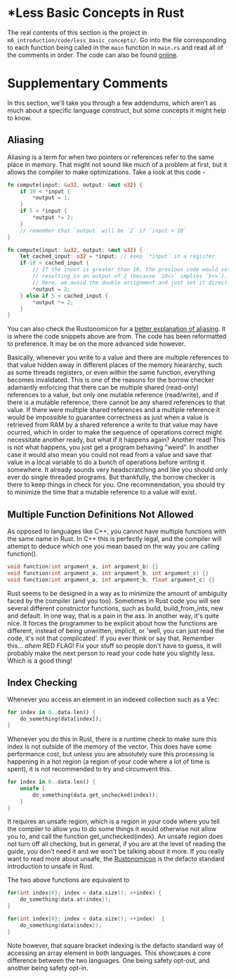 # \*Less Basic Concepts in Rust
The real contents of this section is the project in ```m0_introduction/code/less_basic_concepts/```.
Go into the file corresponding to each function being called in the ```main``` function in ```main.rs```
and read all of the comments in order.
The code can also be found <!-- markdownlint-disable -->
[online](https://github.com/absorensen/the-real-timers-guide-to-the-computational-galaxy/tree/main/m0_introduction/code/less_basic_concepts). <!-- markdownlint-restore -->

# Supplementary Comments
In this section, we'll take you through a few addendums, which aren't as much about a
specific language construct, but some concepts it might help to know.

## Aliasing
Aliasing is a term for when two pointers or references refer to the same place in memory.
That might not sound like much of a problem at first, but it allows the compiler to make optimizations.
Take a look at this code -

```rust
fn compute(input: &u32, output: &mut u32) {
    if 10 < *input {
        *output = 1;
    }
    if 5 < *input {
        *output *= 2;
    }
    // remember that `output` will be `2` if `input > 10`
}

fn compute(input: &u32, output: &mut u32) {
    let cached_input: u32 = *input; // keep `*input` in a register
    if 10 < cached_input {
        // If the input is greater than 10, the previous code would set the output to 1 and then double it,
        // resulting in an output of 2 (because `10<>` implies `5<>`).
        // Here, we avoid the double assignment and just set it directly to 2.
        *output = 2;
    } else if 5 < cached_input {
        *output *= 2;
    }
}
```

You can also check the Rustonomicon for a
[better explanation of aliasing](https://doc.rust-lang.org/nomicon/aliasing.html).
It is where the code snippets above are from. The code has been reformatted to preference.
It may be on the more advanced side however.

Basically, whenever you write to a value and there are multiple references to that value hidden away
in different places of the memory hieararchy, such as some threads registers, or even within the same
function, everything becomes invalidated. This is one of the reasons for the borrow checker
adamantly enforcing that there can be multiple shared (read-only) references to a value,
but only one mutable reference (read/write), and if there is a mutable reference, there cannot
be any shared references to that value. If there were multiple shared references and a multiple reference
it would be impossible to guarantee correctness as just when a value is retrieved from RAM by a shared reference
a write to that value may have ocurred, which in order to make the sequence of operations correct might
necessitate another ready, but what if it happens again? Another read! This is not what happens, you
just get a program behaving "weird". In another case it would also mean you could not read from a value
and save that value in a local variable to do a bunch of operations before writing it somewhere. It already
sounds very headscratching and like you should only ever do single threaded programs. But thankfully,
the borrow checker is there to keep things in check for you. One recommendation, you should try
to minimize the time that a mutable reference to a value will exist.

## Multiple Function Definitions Not Allowed
As opposed to languages like C++, you cannot have multiple functions with the same name in Rust.
In C++ this is perfectly legal, and the compiler will attempt to deduce which one you mean based
on the way you are calling function().

```c++
void function(int argument_a, int argument_b) {}
void function(int argument_a, int argument_b, int argument_c) {}
void function(int argument_a, int argument_b, float argument_c) {}
```

Rust seems to be designed in a way as to minimize the amount of ambiguity faced by the compiler (and you too).
Sometimes in Rust code you will see several different constructor functions, such as build, build_from_ints,
new and default. In one way, that is a pain in the ass. In another way, it's quite nice.
It forces the programmer to be explicit about how the functions are different, instead of being unwritten,
implicit, or 'well, you can just read the code, it's not that complicated'. If you ever think or say
that. Remember this... *ahem* RED FLAG! Fix your stuff so people don't have to guess, it will
probably make the next person to read your code hate you slightly less. Which is a good thing!

## Index Checking
Whenever you access an element in an indexed collection such as a Vec:

```rust
for index in 0..data.len() {
    do_something(data[index]);
}
```

Whenever you do this in Rust, there is a runtime check to make sure this index is not outside of the
memory of the vector. This does have some performance cost, but unless you are absolutely sure this processing
is happening in a hot region (a region of your code where a lot of time is spent), it is not recommended to try
and circumvent this.

```rust
for index in 0..data.len() {
    unsafe {
        do_something(data.get_unchecked(index));
    }
}
```

It requires an unsafe region, which is a region in your code where you tell the compiler
to allow you to do some things it would otherwise not allow you to, and call the function get_unchecked(index).
An unsafe region does not turn off all checking, but in general, if you are at the level of reading the guide,
you don't need it and we won't be talking about it more. If you really want to read more about unsafe,
the [Rustonomicon](https://doc.rust-lang.org/nomicon/intro.html) is the defacto standard
introduction to unsafe in Rust.

The two above functions are equivalent to

```c++
for(int index{0}; index < data.size(); ++index) {
    do_something(data.at(index));
}
```

```c++
for(int index{0}; index < data.size(); ++index)  {
    do_something(data[index]);
}
```

Note however, that square bracket indexing is the defacto standard way of accessing an array element in both
languages. This showcases a core difference between the two languages. One being safety opt-out, and
another being safety opt-in.
